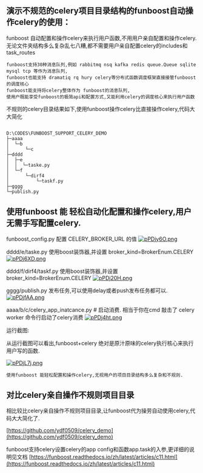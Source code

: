 ## 演示不规范的celery项目目录结构的funboost自动操作celery的使用：

funboost 自动配置和操作celery来执行用户函数,不用用户亲自配置和操作celery.
无论文件夹结构多么复杂乱七八糟,都不需要用户亲自配置celery的includes和task_routes
```
funboost支持30种消息队列,例如 rabbitmq nsq kafka redis queue.Queue sqlite mysql tcp 等作为消息队列,
funboost也能支持 dramatiq rq hury celery等分布式函数调度框架直接接管funboost的调度核心
funboost能支持将celery整体作为 funboost的消息队列,
使用户既能享受funboost的极简api和配置方式,又能利用celery的调度核心来执行用户函数
```

不规则的celery目录结果如下,使用funboost操作celery比直接操作celery,代码大大简化
```

D:\CODES\FUNBOOST_SUPPORT_CELERY_DEMO
├─aaaa
│  └─b
│      └─c
├─dddd
│  ├─e
│  │  └─taske.py
│  └─f
│      └─dirf4
│          └─taskf.py
├─gggg
└─publish.py

```

## 使用funboost 能 轻松自动化配置和操作celery,用户无需手写配置celery.

funboost_config.py  配置 CELERY_BROKER_URL 的值
[![pPDjy6O.png](https://s1.ax1x.com/2023/09/04/pPDjy6O.png)](https://imgse.com/i/pPDjy6O)

dddd/e/taske.py 使用boost装饰器,并设置 broker_kind=BrokerEnum.CELERY
[![pPDj6XD.png](https://s1.ax1x.com/2023/09/04/pPDj6XD.png)](https://imgse.com/i/pPDj6XD)

dddd/f/dirf4/taskf.py 使用boost装饰器,并设置 broker_kind=BrokerEnum.CELERY
[![pPDj20H.png](https://s1.ax1x.com/2023/09/04/pPDj20H.png)](https://imgse.com/i/pPDj20H)


gggg/publish.py  发布任务,可以使用delay或者push发布任务都可以.
[![pPDjfAA.png](https://s1.ax1x.com/2023/09/04/pPDjfAA.png)](https://imgse.com/i/pPDjfAA)


aaaa/b/c/celery_app_inatcance.py  # 启动消费. 相当于你在cmd 敲击了 celery worker 命令行启动了celery消费
[![pPDj4ht.png](https://s1.ax1x.com/2023/09/04/pPDj4ht.png)](https://imgse.com/i/pPDj4ht)


运行截图:

从运行截图可以看出,funboost+celery 绝对是原汁原味的celery执行核心来执行用户写的函数.

[![pPDjL7j.png](https://s1.ax1x.com/2023/09/04/pPDjL7j.png)](https://imgse.com/i/pPDjL7j)


```
使用funboost 能轻松配置和操作celery,无视用户的项目目录结构多么复杂和不规则.
```

## 对比celery亲自操作不规则项目目录

相比较比celery亲自操作不规则项目目录,让funboost代为操劳自动使用celery,代码大大简化了.

[https://github.com/ydf0509/celery_demo](https://github.com/ydf0509/celery_demo)



funboost支持celery设置celery的app config和函数app.task的入参,更详细的说明见文档
[https://funboost.readthedocs.io/zh/latest/articles/c11.html](https://funboost.readthedocs.io/zh/latest/articles/c11.html)






